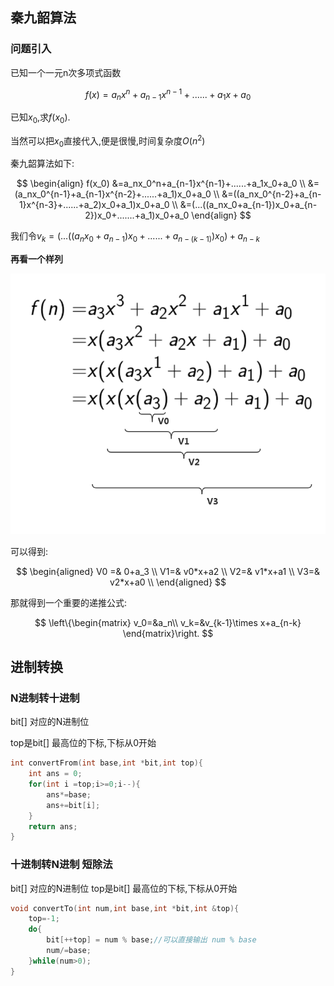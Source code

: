 ## 秦九韶算法

### 问题引入

已知一个一元n次多项式函数

```math
f(x) =a_nx^n+a_{n-1}x^{n-1}+......+a_1x+a_0
```

已知$x_0$,求$f(x_0)$.

当然可以把$x_0$直接代入,便是很慢,时间复杂度$O(n^2)$

秦九韶算法如下:

$$
\begin{align}
f(x_0) &=a_nx_0^n+a_{n-1}x^{n-1}+......+a_1x_0+a_0  \\
&=(a_nx_0^{n-1}+a_{n-1}x^{n-2}+......+a_1)x_0+a_0  \\
&=((a_nx_0^{n-2}+a_{n-1}x^{n-3}+......+a_2)x_0+a_1)x_0+a_0  \\
&=(...((a_nx_0+a_{n-1})x_0+a_{n-2})x_0+.......+a_1)x_0+a_0
\end{align}
$$

我们令$v_k=(...((a_nx_0+a_{n-1})x_0+......+a_{n-(k-1)})x_0)+a_{n-k}$


**再看一个样列**

![2](/images/秦九韶.png)

可以得到:

$$
\begin{aligned}
V0 =& 0+a_3 \\ 
 V1=& v0*x+a2 \\
 V2=& v1*x+a1 \\
 V3=& v2*x+a0 \\
\end{aligned}
$$


那就得到一个重要的递推公式:

$$
\left\{\begin{matrix}
v_0=&a_n\\ 
v_k=&v_{k-1}\times x+a_{n-k}
\end{matrix}\right.
$$

## 进制转换


### N进制转十进制

bit[] 对应的N进制位

top是bit[] 最高位的下标,下标从0开始

```c
int convertFrom(int base,int *bit,int top){
    int ans = 0;
    for(int i =top;i>=0;i--){
        ans*=base;
        ans+=bit[i];
    }
    return ans;
}
```





### 十进制转N进制 短除法

bit[] 对应的N进制位
top是bit[] 最高位的下标,下标从0开始

```c
void convertTo(int num,int base,int *bit,int &top){
    top=-1;
    do{
        bit[++top] = num % base;//可以直接输出 num % base
        num/=base;
    }while(num>0);
}

```

